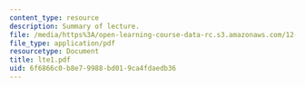 ```yaml
---
content_type: resource
description: Summary of lecture.
file: /media/https%3A/open-learning-course-data-rc.s3.amazonaws.com/12-802-wave-motions-in-the-ocean-and-atmosphere-spring-2004/6f6866c0b8e79988bd019ca4fdaedb36_lte1.pdf
file_type: application/pdf
resourcetype: Document
title: lte1.pdf
uid: 6f6866c0-b8e7-9988-bd01-9ca4fdaedb36
---
```

